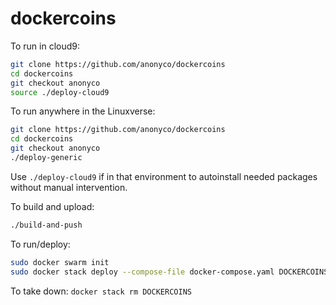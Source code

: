# dockercoins

To run in cloud9:

```sh
git clone https://github.com/anonyco/dockercoins
cd dockercoins
git checkout anonyco
source ./deploy-cloud9
```

To run anywhere in the Linuxverse:

```sh
git clone https://github.com/anonyco/dockercoins
cd dockercoins
git checkout anonyco
./deploy-generic
```

Use `./deploy-cloud9` if in that environment to autoinstall needed packages without manual intervention.

To build and upload:

```sh
./build-and-push
```

To run/deploy:

```sh
sudo docker swarm init
sudo docker stack deploy --compose-file docker-compose.yaml DOCKERCOINS
```

To take down: `docker stack rm DOCKERCOINS`


